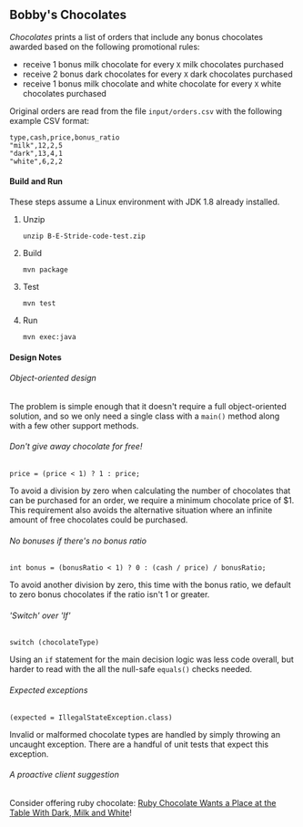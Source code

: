 ## Bobby's Chocolates

_Chocolates_ prints a list of orders that include any bonus chocolates awarded based on the following promotional rules:

* receive 1 bonus milk chocolate for every `X` milk chocolates purchased
* receive 2 bonus dark chocolates for every `X` dark chocolates purchased
* receive 1 bonus milk chocolate and white chocolate for every `X` white chocolates purchased

Original orders are read from the file `input/orders.csv` with the following example CSV format:

```
type,cash,price,bonus_ratio
"milk",12,2,5
"dark",13,4,1
"white",6,2,2
```

#### Build and Run

These steps assume a Linux environment with JDK 1.8 already installed.

1. Unzip
    ```
    unzip B-E-Stride-code-test.zip
    ```
    
2. Build
    ```
    mvn package
    ```

3. Test
    ```
    mvn test
    ```
    
4. Run
    ```
    mvn exec:java
    ```

#### Design Notes

###### Object-oriented design

The problem is simple enough that it doesn't require a full object-oriented solution, and so we only need a single class with a `main()` method along with a few other support methods.

###### Don't give away chocolate for free!

    price = (price < 1) ? 1 : price;

To avoid a division by zero when calculating the number of chocolates that can be purchased for an order, we require a minimum chocolate price of $1. This requirement also avoids the alternative situation where an infinite amount of free chocolates could be purchased.

###### No bonuses if there's no bonus ratio

    int bonus = (bonusRatio < 1) ? 0 : (cash / price) / bonusRatio;
    
To avoid another division by zero, this time with the bonus ratio, we default to zero bonus chocolates if the ratio isn't 1 or greater.

###### 'Switch' over 'If'

    switch (chocolateType)
    
Using an `if` statement for the main decision logic was less code overall, but harder to read with the all the null-safe `equals()` checks needed.

###### Expected exceptions

    (expected = IllegalStateException.class)
    
Invalid or malformed chocolate types are handled by simply throwing an uncaught exception. There are a handful of unit tests that expect this exception.
    
###### A proactive client suggestion

Consider offering ruby chocolate: [Ruby Chocolate Wants a Place at the Table With Dark, Milk and White](https://www.nytimes.com/2017/09/07/business/ruby-chocolate-pink-flavor.html)!